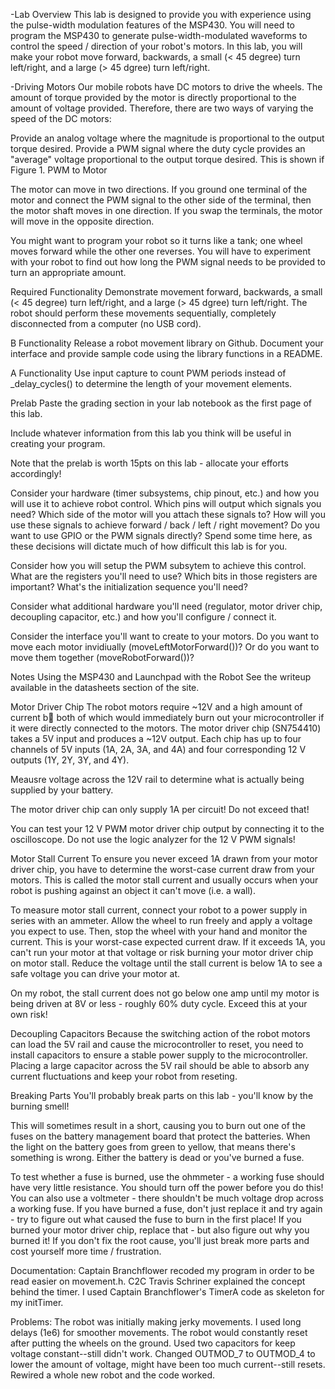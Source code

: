-Lab Overview
This lab is designed to provide you with experience using the pulse-width modulation features of the MSP430. You will need to program the MSP430 to generate pulse-width-modulated waveforms to control the speed / direction of your robot's motors. In this lab, you will make your robot move forward, backwards, a small (< 45 degree) turn left/right, and a large (> 45 dgree) turn left/right.

-Driving Motors
Our mobile robots have DC motors to drive the wheels. The amount of torque provided by the motor is directly proportional to the amount of voltage provided. Therefore, there are two ways of varying the speed of the DC motors:

Provide an analog voltage where the magnitude is proportional to the output torque desired.
Provide a PWM signal where the duty cycle provides an "average" voltage proportional to the output torque desired. This is shown if Figure 1.
PWM to Motor

The motor can move in two directions. If you ground one terminal of the motor and connect the PWM signal to the other side of the terminal, then the motor shaft moves in one direction. If you swap the terminals, the motor will move in the opposite direction.

You might want to program your robot so it turns like a tank; one wheel moves forward while the other one reverses. You will have to experiment with your robot to find out how long the PWM signal needs to be provided to turn an appropriate amount.

Required Functionality
Demonstrate movement forward, backwards, a small (< 45 degree) turn left/right, and a large (> 45 dgree) turn left/right. The robot should perform these movements sequentially, completely disconnected from a computer (no USB cord).

B Functionality
Release a robot movement library on Github. Document your interface and provide sample code using the library functions in a README.

A Functionality
Use input capture to count PWM periods instead of _delay_cycles() to determine the length of your movement elements.

Prelab
Paste the grading section in your lab notebook as the first page of this lab.

Include whatever information from this lab you think will be useful in creating your program.

Note that the prelab is worth 15pts on this lab - allocate your efforts accordingly!

Consider your hardware (timer subsystems, chip pinout, etc.) and how you will use it to achieve robot control. Which pins will output which signals you need? Which side of the motor will you attach these signals to? How will you use these signals to achieve forward / back / left / right movement? Do you want to use GPIO or the PWM signals directly? Spend some time here, as these decisions will dictate much of how difficult this lab is for you.

Consider how you will setup the PWM subsytem to achieve this control. What are the registers you'll need to use? Which bits in those registers are important? What's the initialization sequence you'll need?

Consider what additional hardware you'll need (regulator, motor driver chip, decoupling capacitor, etc.) and how you'll configure / connect it.

Consider the interface you'll want to create to your motors. Do you want to move each motor invidiually (moveLeftMotorForward())? Or do you want to move them together (moveRobotForward())?

Notes
Using the MSP430 and Launchpad with the Robot
See the writeup available in the datasheets section of the site.

Motor Driver Chip
The robot motors require ~12V and a high amount of current b both of which would immediately burn out your microcontroller if it were directly connected to the motors. The motor driver chip (SN754410) takes a 5V input and produces a ~12V output. Each chip has up to four channels of 5V inputs (1A, 2A, 3A, and 4A) and four corresponding 12 V outputs (1Y, 2Y, 3Y, and 4Y).

Meausre voltage across the 12V rail to determine what is actually being supplied by your battery.

The motor driver chip can only supply 1A per circuit! Do not exceed that!

You can test your 12 V PWM motor driver chip output by connecting it to the oscilloscope. Do not use the logic analyzer for the 12 V PWM signals!

Motor Stall Current
To ensure you never exceed 1A drawn from your motor driver chip, you have to determine the worst-case current draw from your motors. This is called the motor stall current and usually occurs when your robot is pushing against an object it can't move (i.e. a wall).

To measure motor stall current, connect your robot to a power supply in series with an ammeter. Allow the wheel to run freely and apply a voltage you expect to use. Then, stop the wheel with your hand and monitor the current. This is your worst-case expected current draw. If it exceeds 1A, you can't run your motor at that voltage or risk burning your motor driver chip on motor stall. Reduce the voltage until the stall current is below 1A to see a safe voltage you can drive your motor at.

On my robot, the stall current does not go below one amp until my motor is being driven at 8V or less - roughly 60% duty cycle. Exceed this at your own risk!

Decoupling Capacitors
Because the switching action of the robot motors can load the 5V rail and cause the microcontroller to reset, you need to install capacitors to ensure a stable power supply to the microcontroller. Placing a large capacitor across the 5V rail should be able to absorb any current fluctuations and keep your robot from reseting.

Breaking Parts
You'll probably break parts on this lab - you'll know by the burning smell!

This will sometimes result in a short, causing you to burn out one of the fuses on the battery management board that protect the batteries. When the light on the battery goes from green to yellow, that means there's something is wrong. Either the battery is dead or you've burned a fuse.

To test whether a fuse is burned, use the ohmmeter - a working fuse should have very little resistance. You should turn off the power before you do this! You can also use a voltmeter - there shouldn't be much voltage drop across a working fuse. If you have burned a fuse, don't just replace it and try again - try to figure out what caused the fuse to burn in the first place! If you burned your motor driver chip, replace that - but also figure out why you burned it! If you don't fix the root cause, you'll just break more parts and cost yourself more time / frustration.

Documentation: Captain Branchflower recoded my program in order to be read easier on movement.h. C2C Travis Schriner explained the concept behind the timer. I used Captain Branchflower's TimerA code as skeleton for my initTimer.

Problems: The robot was initially making jerky movements. I used long delays (1e6) for smoother movements. The robot would constantly reset after putting the wheels on the ground. Used two capacitors for keep voltage constant--still didn't work. Changed OUTMOD_7 to OUTMOD_4 to lower the amount of voltage, might have been too much current--still resets. Rewired a whole new robot and the code worked.
